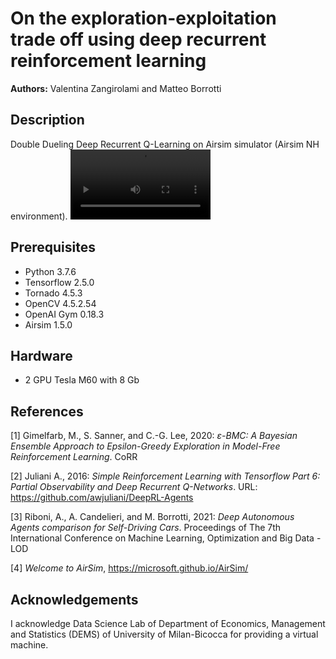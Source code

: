 # On the exploration-exploitation trade off using deep recurrent reinforcement learning

**Authors:** Valentina Zangirolami and Matteo Borrotti

## **Description**
Double Dueling Deep Recurrent Q-Learning on Airsim simulator (Airsim NH environment).
<video src="https://user-images.githubusercontent.com/78240304/149147549-29936bd7-f629-4b66-a125-ddcd50443bcb.mp4" width="224">
## **Prerequisites**
  * Python 3.7.6 
  * Tensorflow 2.5.0
  * Tornado 4.5.3
  * OpenCV 4.5.2.54
  * OpenAI Gym 0.18.3
  * Airsim 1.5.0
  
## **Hardware**
  * 2 GPU Tesla M60 with 8 Gb

## **References**
[1] Gimelfarb, M., S. Sanner, and C.-G. Lee, 2020: *ε-BMC: A Bayesian Ensemble Approach to Epsilon-Greedy Exploration in Model-Free Reinforcement Learning*. CoRR 

[2] Juliani A., 2016: *Simple Reinforcement Learning with Tensorflow Part 6: Partial Observability and Deep Recurrent Q-Networks*. URL: https://github.com/awjuliani/DeepRL-Agents

[3] Riboni, A., A. Candelieri, and M. Borrotti, 2021: *Deep Autonomous Agents comparison for Self-Driving Cars*. Proceedings of The 7th International Conference on Machine Learning, Optimization and Big Data - LOD 
  
[4] *Welcome to AirSim*, https://microsoft.github.io/AirSim/
## **Acknowledgements**
I acknowledge Data Science Lab of Department of Economics, Management and Statistics (DEMS) of University of Milan-Bicocca for providing a virtual machine.

